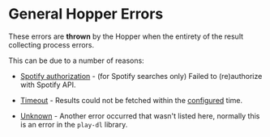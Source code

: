 # General Hopper Errors

These errors are **thrown** by the Hopper when the entirety of the result collecting process errors.

This can be due to a number of reasons:

-   [Spotify authorization](./AuthorizationError.ts) - (for Spotify searches only) Failed to (re)authorize with Spotify API.
-   [Timeout](./TimeoutError.ts) - Results could not be fetched within the [configured](../../../../global/Config.ts) time.

-   [Unknown](./UnknownError.ts) - Another error occurred that wasn't listed here, normally this is an error in the `play-dl` library.
